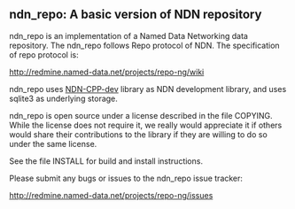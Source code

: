 ndn_repo:  A basic version of NDN repository
---------------------------------------------------------------------------

ndn_repo is an implementation of a Named Data Networking data repository.
The ndn_repo follows Repo protocol of NDN. The specification of repo protocol is:

http://redmine.named-data.net/projects/repo-ng/wiki

ndn_repo uses [NDN-CPP-dev](https://github.com/cawka/ndn-cpp) library as NDN development library, and uses sqlite3 as underlying storage.
	
ndn_repo is open source under a license described in the file COPYING.  While the license
does not require it, we really would appreciate it if others would share their
contributions to the library if they are willing to do so under the same license. 

See the file INSTALL for build and install instructions.

Please submit any bugs or issues to the ndn_repo issue tracker:

http://redmine.named-data.net/projects/repo-ng/issues


